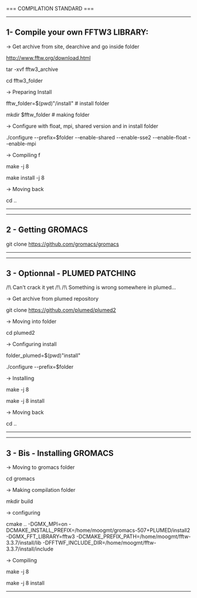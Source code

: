 === COMPILATION STANDARD ===

----------------------------------------
1- Compile your own FFTW3 LIBRARY:
----------------------------------------

-> Get archive from site, dearchive and go inside folder

http://www.fftw.org/download.html 

tar -xvf fftw3_archive

cd fftw3_folder

-> Preparing Install

fftw_folder=$(pwd)"/install" # install folder

mkdir $fftw_folder           # making folder

-> Configure with float, mpi, shared version and in install folder

./configure --prefix=$folder --enable-shared --enable-sse2 --enable-float --enable-mpi

-> Compiling f

make -j 8

make install -j 8

-> Moving back

cd .. 

----------------------------------------

----------------------------------------
2 - Getting GROMACS
----------------------------------------

git clone https://github.com/gromacs/gromacs

----------------------------------------

--------------------------------------
3 - Optionnal - PLUMED PATCHING
--------------------------------------

/!\ Can't crack it yet /!\ 
/!\ Something is wrong somewhere in plumed...

-> Get archive from plumed repository

git clone https://github.com/plumed/plumed2

-> Moving into folder

cd plumed2

-> Configuring install

folder_plumed=$(pwd)"install"

./configure --prefix=$folder

-> Installing

make -j 8

make -j 8 install

-> Moving back

cd ..

--------------------------------------

--------------------------------------
3 - Bis - Installing GROMACS
--------------------------------------

-> Moving to gromacs folder

cd gromacs

-> Making compilation folder

mkdir build

-> configuring

cmake .. -DGMX_MPI=on -DCMAKE_INSTALL_PREFIX=/home/moogmt/gromacs-507+PLUMED/install2 -DGMX_FFT_LIBRARY=fftw3 -DCMAKE_PREFIX_PATH=/home/moogmt/fftw-3.3.7/install/lib -DFFTWF_INCLUDE_DIR=/home/moogmt/fftw-3.3.7/install/include

-> Compiling

make -j 8

make -j 8 install

--------------------------------------
